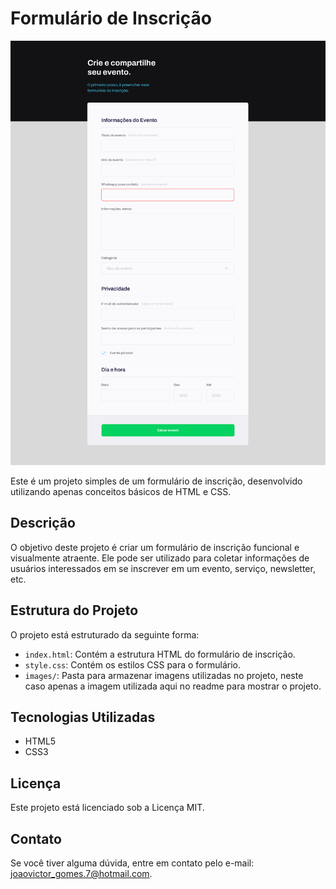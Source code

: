 # Formulário de Inscrição

![Formulário de Inscrição](https://github.com/jrijo7/formulario_validacoes/blob/main/images/img.png)

Este é um projeto simples de um formulário de inscrição, desenvolvido utilizando apenas conceitos básicos de HTML e CSS.

## Descrição

O objetivo deste projeto é criar um formulário de inscrição funcional e visualmente atraente. Ele pode ser utilizado para coletar informações de usuários interessados em se inscrever em um evento, serviço, newsletter, etc.

## Estrutura do Projeto

O projeto está estruturado da seguinte forma:


- `index.html`: Contém a estrutura HTML do formulário de inscrição.
- `style.css`: Contém os estilos CSS para o formulário.
- `images/`: Pasta para armazenar imagens utilizadas no projeto, neste caso apenas a imagem utilizada aqui no readme para mostrar o projeto.

## Tecnologias Utilizadas

- HTML5
- CSS3

## Licença

Este projeto está licenciado sob a Licença MIT.

## Contato

Se você tiver alguma dúvida, entre em contato pelo e-mail: [joaovictor_gomes.7@hotmail.com](mailto:joaovictor_gomes.7@hotmail.com).

